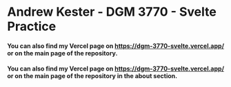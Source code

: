 # Andrew Kester - DGM 3770 - Svelte Practice

#### You can also find my Vercel page on https://dgm-3770-svelte.vercel.app/ or on the main page of the repository.
#### You can also find my Vercel page on https://dgm-3770-svelte.vercel.app/ or on the main page of the repository in the about section.